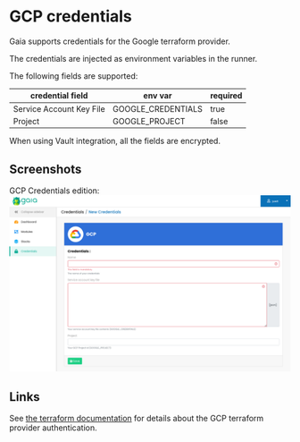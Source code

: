 # GCP credentials

Gaia supports credentials for the Google terraform provider.

The credentials are injected as environment variables in the runner.

The following fields are supported:

| credential field         | env var            | required |
|--------------------------|--------------------|----------|
| Service Account Key File | GOOGLE_CREDENTIALS | true     |
| Project                  | GOOGLE_PROJECT     | false    |

When using Vault integration, all the fields are encrypted.

## Screenshots
GCP Credentials edition:
![GCP Credentials edition](./gcp-credentials.png)

## Links
See [the terraform documentation](https://registry.terraform.io/providers/hashicorp/google/latest/docs/guides/provider_reference#full-reference) for details about the GCP terraform provider authentication.